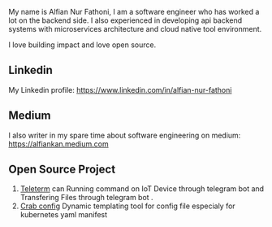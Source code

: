 My name is Alfian Nur Fathoni, I am a software engineer who has worked a lot on the backend side. I also experienced in developing api backend systems with microservices architecture and cloud native tool environment.

I love building impact and love open source.


## Linkedin
My Linkedin profile: https://www.linkedin.com/in/alfian-nur-fathoni

## Medium
I also writer in my spare time about software engineering on medium: https://alfiankan.medium.com

## Open Source Project
1. [Teleterm](https://github.com/alfiankan/teleterm) can Running command on IoT Device through telegram bot and Transfering Files through telegram bot .
2. [Crab config](https://github.com/alfiankan/crab-config-files-templating) Dynamic templating tool for config file especialy for kubernetes yaml manifest
